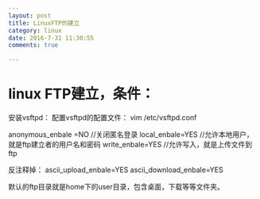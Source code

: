 ```yaml
---
layout: post
title: LinuxFTP的建立
category: linux 
date: 2016-7-31 11:30:55
comments: true

---
```


# linux FTP建立，条件：
安装vsftpd：
配置vsftpd的配置文件：
vim /etc/vsftpd.conf

anonymous_enbale =NO  //关闭匿名登录
local_enbale=YES  //允许本地用户，就是ftp建立者的用户名和密码
write_enbale=YES  //允许写入，就是上传文件到ftp

反注释掉：
ascii_upload_enbale=YES
ascii_download_enbale=YES

默认的ftp目录就是home下的user目录，包含桌面，下载等等文件夹。






